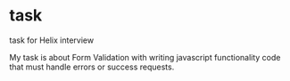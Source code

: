 # task

task for Helix interview

My task is about Form Validation with writing javascript functionality code that must handle errors or success requests.
